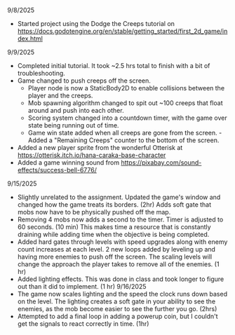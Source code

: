 9/8/2025
- Started project using the Dodge the Creeps tutorial on https://docs.godotengine.org/en/stable/getting_started/first_2d_game/index.html

9/9/2025
- Completed initial tutorial. It took ~2.5 hrs total to finish with a bit of troubleshooting.
- Game changed to push creeps off the screen.
  - Player node is now a StaticBody2D to enable collisions between the player and the creeps.
  - Mob spawning algorithm changed to spit out ~100 creeps that float around and push into each other.
  - Scoring system changed into a countdown timer, with the game over state being running out of time.
  - Game win state added when all creeps are gone from the screen.
  -Added a "Remaining Creeps" counter to the bottom of the screen.
- Added a new player sprite from the wonderful Otterisk at https://otterisk.itch.io/hana-caraka-base-character
- Added a game winning sound from https://pixabay.com/sound-effects/success-bell-6776/

9/15/2025
- Slightly unrelated to the assignment. Updated the game's window and changed how the game treats its borders. (2hr) Adds soft gate that mobs now have to be physically pushed off the map.
- Removing 4 mobs now adds a second to the timer. Timer is adjusted to 60 seconds. (10 min) This makes time a resource that is constantly draining while adding time when the objective is being completed.
- Added hard gates through levels with speed upgrades along with enemy count increases at each level. 2 new loops added by leveling up and having more enemies to push off the screen. The scaling levels will change the approach the player takes to remove all of the enemies. (1 hr)
- Added lighting effects. This was done in class and took longer to figure out than it did to implement. (1 hr)
9/16/2025
- The game now scales lighting and the speed the clock runs down based on the level. The lighting creates a soft gate in your ability to see the enemies, as the mob become easier to see the further you go. (2hrs)
- Attempted to add a final loop in adding a powerup coin, but I couldn't get the signals to react correctly in time. (1hr)
